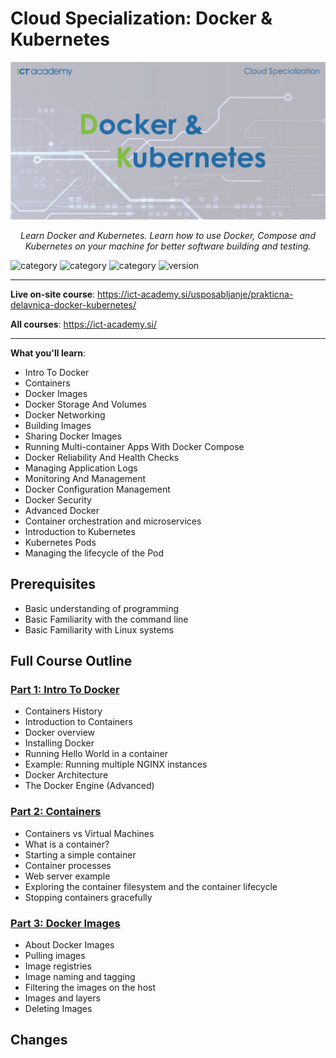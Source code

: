 # Cloud Specialization: Docker & Kubernetes

<p align="center">
  <a href="./resources/DockerKubernetes.png"><img src="./resources/DockerKubernetes.png" alt="DockerKubernetes"></a>
</p>
<p align="center">
    <em>Learn Docker and Kubernetes. Learn how to use Docker, Compose and Kubernetes on your machine for better software building and testing.</em>
</p>

![category](https://img.shields.io/badge/category-cloud-orange)
![category](https://img.shields.io/badge/category-docker-orange)
![category](https://img.shields.io/badge/category-kubernetes-orange)
![version](https://img.shields.io/badge/version-v1.0.0-blue)

---

**Live on-site course**: <a href="https://ict-academy.si/usposabljanje/prakticna-delavnica-docker-kubernetes/" target="_blank">https://ict-academy.si/usposabljanje/prakticna-delavnica-docker-kubernetes/</a>

**All courses**: <a href="https://ict-academy.si/" target="_blank">https://ict-academy.si/</a>

---

**What you'll learn**:
- Intro To Docker
- Containers
- Docker Images
- Docker Storage And Volumes
- Docker Networking
- Building Images
- Sharing Docker Images
- Running Multi-container Apps With Docker Compose
- Docker Reliability And Health Checks
- Managing Application Logs
- Monitoring And Management
- Docker Configuration Management
- Docker Security
- Advanced Docker
- Container orchestration and microservices
- Introduction to Kubernetes
- Kubernetes Pods
- Managing the lifecycle of the Pod

## Prerequisites
- Basic understanding of programming
- Basic Familiarity with the command line
- Basic Familiarity with Linux systems

## Full Course Outline

### [Part 1: Intro To Docker](./Part_01_Intro_To_Docker/README.md)
- Containers History
- Introduction to Containers
- Docker overview
- Installing Docker
- Running Hello World in a container
- Example: Running multiple NGINX instances
- Docker Architecture
- The Docker Engine (Advanced)

### [Part 2: Containers](./Part_02_Containers/README.md)
- Containers vs Virtual Machines
- What is a container?
- Starting a simple container
- Container processes
- Web server example
- Exploring the container filesystem and the container lifecycle
- Stopping containers gracefully

### [Part 3: Docker Images](./Part_03_Docker_Images/README.md)
- About Docker Images
- Pulling images
- Image registries
- Image naming and tagging
- Filtering the images on the host
- Images and layers
- Deleting Images

## Changes